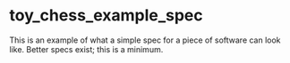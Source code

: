 # toy_chess_example_spec
This is an example of what a simple spec for a piece of software can look like.  Better specs exist; this is a minimum.

